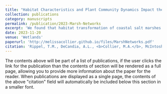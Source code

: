 ```yaml
---
title: "Habitat Characteristics and Plant Community Dynamics Impact the Diversity, Composition, and Co-occurrence of Sediment Fungal Communities"
collection: publications
category: manuscripts
permalink: /publication/2023-Marsh-Networks
excerpt: 'We found that habitat transformation of coastal salt marshes driven by global change impacts the spatial dynamics of sediment and fungal properties.'
date: 2023-11-20
venue: 'Wetlands'
paperurl: 'http://melissacollier.github.io/files/MarshNetworks.pdf'
citation: 'Rippel, T.M., DeCandia, A.L., <b>Collier, M.A.</b>, McIntosh, C.L., Murphy, S.M., and Wimp, G.M. &quot;Habitat characteristics and plant community dynamics impact the diversity, composition, and co-occurrence of sediment fungal communities in salt marshes.&quot; (2023) <i>Wetlands</i> 44(3):2024. https://doi.org/10.1007/s13157-023-01756-6'
---
```


The contents above will be part of a list of publications, if the user clicks the link for the publication than the contents of section will be rendered as a full page, allowing you to provide more information about the paper for the reader. When publications are displayed as a single page, the contents of the above "citation" field will automatically be included below this section in a smaller font.
